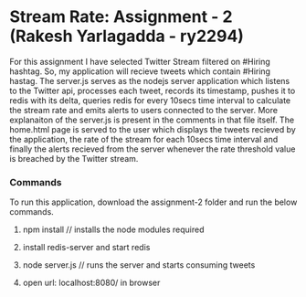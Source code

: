 # Stream Rate: Assignment - 2 (Rakesh Yarlagadda - ry2294)
For this assignment I have selected Twitter Stream filtered on #Hiring hashtag. So, my application will recieve tweets which contain #Hiring hastag. The server.js serves as the nodejs server application which listens to the Twitter api, processes each tweet, records its timestamp, pushes it to redis with its delta, queries redis for every 10secs time interval to calculate the stream rate and emits alerts to users connected to the server. More explanaiton of the server.js is present in the comments in that file itself. The home.html page is served to the user which displays the tweets recieved by the application, the rate of the stream for each 10secs time interval and finally the alerts recieved from the server whenever the rate threshold value is breached by the Twitter stream.

### Commands
To run this application, download the assignment-2 folder and run the below commands.

1. npm install // installs the node modules required

2. install redis-server and start redis

3. node server.js // runs the server and starts consuming tweets

4. open url: localhost:8080/ in browser
